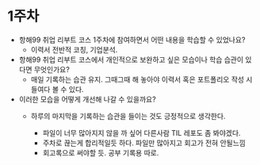 # 1주차
- 항해99 취업 리부트 코스 1주차에 참여하면서 어떤 내용을 학습할 수 있었나요?
  - 이력서 전반적 코칭, 기업분석.
- 항해99 취업 리부트 코스에서 개인적으로 보완하고 싶은 모습이나 학습 습관이 있다면 무엇인가요?
  - 매일 기록하는 습관 유지. 그때그때 해 놓아야 이력서 혹은 포트폴리오 작성 시 들여다 볼 수 있다.
- 이러한 모습을 어떻게 개선해 나갈 수 있을까요?
  - 하루의 마지막을 기록하는 습관을 들이는 것도 긍정적으로 생각한다.
 
    - 파일이 너무 많아지지 않을 까 싶어 다른사람 TIL 레포도 좀 봐야겠다.
    - 주차로 끊는게 합리적일듯 하다. 파일만 많아지고 회고가 전혀 안될느낌
    - 회고록으로 써야할 듯. 공부 기록용 따로.
